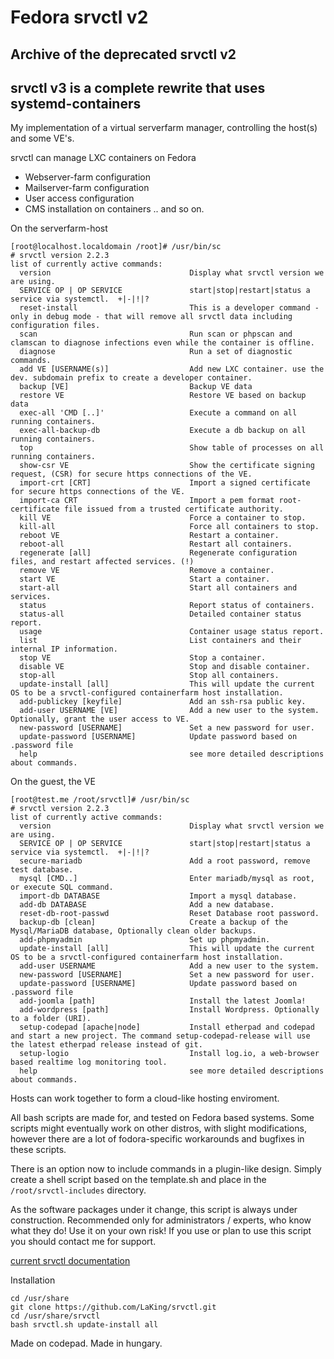 Fedora srvctl v2
==============

## Archive of the deprecated srvctl v2
## srvctl v3 is a complete rewrite that uses systemd-containers

My implementation of a virtual serverfarm manager, controlling the host(s) and some VE's.

srvctl can manage LXC containers on Fedora
- Webserver-farm configuration
- Mailserver-farm configuration
- User access configuration
- CMS installation on containers
.. and so on.

On the serverfarm-host
```
[root@localhost.localdomain /root]# /usr/bin/sc 
# srvctl version 2.2.3
list of currently active commands:
  version                               Display what srvctl version we are using.       
  SERVICE OP | OP SERVICE               start|stop|restart|status a service via systemctl.  +|-|!|?
  reset-install                         This is a developer command - only in debug mode - that will remove all srvctl data including configuration files.
  scan                                  Run scan or phpscan and clamscan to diagnose infections even while the container is offline.
  diagnose                              Run a set of diagnostic commands.               
  add VE [USERNAME(s)]                  Add new LXC container. use the dev. subdomain prefix to create a developer container. 
  backup [VE]                           Backup VE data                                  
  restore VE                            Restore VE based on backup data                 
  exec-all 'CMD [..]'                   Execute a command on all running containers.    
  exec-all-backup-db                    Execute a db backup on all running containers.  
  top                                   Show table of processes on all running containers.
  show-csr VE                           Show the certificate signing request, (CSR) for secure https connections of the VE.
  import-crt [CRT]                      Import a signed certificate for secure https connections of the VE.
  import-ca CRT                         Import a pem format root-certificate file issued from a trusted certificate authority.
  kill VE                               Force a container to stop.                      
  kill-all                              Force all containers to stop.                   
  reboot VE                             Restart a container.                            
  reboot-all                            Restart all containers.                         
  regenerate [all]                      Regenerate configuration files, and restart affected services. (!)
  remove VE                             Remove a container.                             
  start VE                              Start a container.                              
  start-all                             Start all containers and services.              
  status                                Report status of containers.                    
  status-all                            Detailed container status report.               
  usage                                 Container usage status report.                  
  list                                  List containers and their internal IP information.
  stop VE                               Stop a container.                               
  disable VE                            Stop and disable container.                     
  stop-all                              Stop all containers.                            
  update-install [all]                  This will update the current OS to be a srvctl-configured containerfarm host installation.
  add-publickey [keyfile]               Add an ssh-rsa public key.                      
  add-user USERNAME [VE]                Add a new user to the system. Optionally, grant the user access to VE.
  new-password [USERNAME]               Set a new password for user.                    
  update-password [USERNAME]            Update password based on .password file         
  help                                  see more detailed descriptions about commands.  

```

On the guest, the VE
```
[root@test.me /root/srvctl]# /usr/bin/sc
# srvctl version 2.2.3
list of currently active commands:
  version                               Display what srvctl version we are using.       
  SERVICE OP | OP SERVICE               start|stop|restart|status a service via systemctl.  +|-|!|?
  secure-mariadb                        Add a root password, remove test database.      
  mysql [CMD..]                         Enter mariadb/mysql as root, or execute SQL command.
  import-db DATABASE                    Import a mysql database.                        
  add-db DATABASE                       Add a new database.                             
  reset-db-root-passwd                  Reset Database root password.                   
  backup-db [clean]                     Create a backup of the Mysql/MariaDB database, Optionally clean older backups.
  add-phpmyadmin                        Set up phpmyadmin.                              
  update-install [all]                  This will update the current OS to be a srvctl-configured containerfarm host installation.
  add-user USERNAME                     Add a new user to the system.                   
  new-password [USERNAME]               Set a new password for user.                    
  update-password [USERNAME]            Update password based on .password file         
  add-joomla [path]                     Install the latest Joomla!                      
  add-wordpress [path]                  Install Wordpress. Optionally to a folder (URI).
  setup-codepad [apache|node]           Install etherpad and codepad and start a new project. The command setup-codepad-release will use the latest etherpad release instead of git.
  setup-logio                           Install log.io, a web-browser based realtime log monitoring tool.                       
  help                                  see more detailed descriptions about commands.  

```
Hosts can work together to form a cloud-like hosting enviroment.

All bash scripts are made for, and tested on Fedora based systems. Some scripts might eventually work on other distros, with slight modifications, however there are a lot of fodora-specific workarounds and bugfixes in these scripts.

There is an option now to include commands in a plugin-like design. 
Simply create a shell script based on the template.sh and place in the ```/root/srvctl-includes``` directory.

As the software packages under it change, this script is always under construction.
Recommended only for administrators / experts, who know what they do! Use it on your own risk!
If you use or plan to use this script you should contact me for support.

[current srvctl documentation](http://srvctl.d250.hu/)

Installation
```
cd /usr/share
git clone https://github.com/LaKing/srvctl.git
cd /usr/share/srvctl
bash srvctl.sh update-install all
```

Made on codepad. Made in hungary.
    


